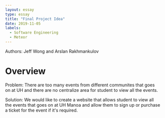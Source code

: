 ```yaml
---
layout: essay
type: essay
title: "Final Project Idea"
date: 2019-11-05
labels:
  - Software Engineering
  - Meteor
---
```

Authors: Jeff Wong and Arslan Rakhmankulov
# Overview

<p>
Problem: There are too many events from different communites that goes on at UH and there are no centralize area for student 
          to view all the events.
</p>

<p>
Solution: We would like to create a website that allows student to view all the events that goes on at UH Manoa and 
          allow them to sign up or purchase a ticket for the event if it's required.
</p>          
          
